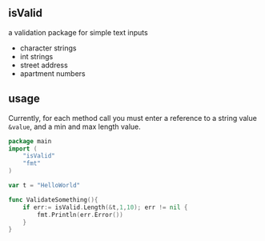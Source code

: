 ## isValid
a validation package for simple text inputs

* character strings
* int strings
* street address 
* apartment numbers

## usage
Currently, for each method call you must enter a reference to a string value `&value`, and a min and max length value.

```go
package main 
import (
	"isValid"
	"fmt"
)

var t = "HelloWorld"

func ValidateSomething(){
	if err:= isValid.Length(&t,1,10); err != nil {
    	fmt.Println(err.Error())
    }
}
```
